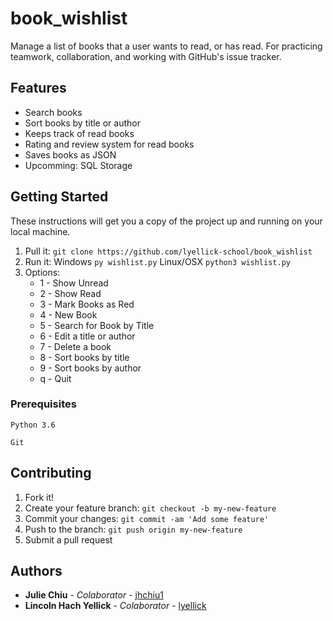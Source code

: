 # book_wishlist

Manage a list of books that a user wants to read, or has read. For practicing teamwork, collaboration, and working with GitHub's issue tracker.

## Features

* Search books
* Sort books by title or author
* Keeps track of read books
* Rating and review system for read books
* Saves books as JSON
* Upcomming: SQL Storage

## Getting Started

These instructions will get you a copy of the project up and running on your local machine.

1. Pull it: `git clone https://github.com/lyellick-school/book_wishlist`
2. Run it: Windows `py wishlist.py` Linux/OSX `python3 wishlist.py`
3. Options:
   * 1 - Show Unread
   * 2 - Show Read
   * 3 - Mark Books as Red
   * 4 - New Book
   * 5 - Search for Book by Title
   * 6 - Edit a title or author
   * 7 - Delete a book
   * 8 - Sort books by title
   * 9 - Sort books by author
   * q - Quit

### Prerequisites

```
Python 3.6
```
```
Git
```

## Contributing

1. Fork it!
2. Create your feature branch: `git checkout -b my-new-feature`
3. Commit your changes: `git commit -am 'Add some feature'`
4. Push to the branch: `git push origin my-new-feature`
5. Submit a pull request 

## Authors

* **Julie Chiu** - *Colaborator* - [jhchiu1](https://github.com/jhchiu1)
* **Lincoln Hach Yellick** - *Colaborator* - [lyellick](https://github.com/lyellick)
